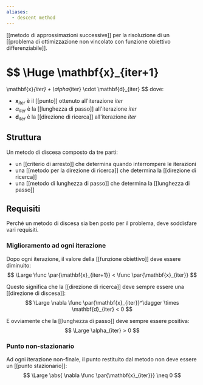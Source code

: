 ```yaml
---
aliases:
  - descent method
---
```

[[metodo di approssimazioni successive]] per la risoluzione di un [[problema di ottimizzazione non vincolato con funzione obiettivo differenziabile]].

$$
\Huge
\mathbf{x}_{iter+1}
=
\mathbf{x}_{iter}
+
\alpha_{iter}
\cdot
\mathbf{d}_{iter}
$$
dove:
- $\mathbf{x}_{iter}$ è il [[punto]] ottenuto all'iterazione $iter$
- $\alpha_{iter}$ è la [[lunghezza di passo]] all'iterazione $iter$
- $\mathbf{d}_{iter}$ è la [[direzione di ricerca]] all'iterazione $iter$

## Struttura

Un metodo di discesa composto da tre parti:
- un [[criterio di arresto]] che determina quando interrompere le iterazioni
- una [[metodo per la direzione di ricerca]] che determina la [[direzione di ricerca]]
- una [[metodo di lunghezza di passo]] che determina la [[lunghezza di passo]]

## Requisiti

Perchè un metodo di discesa sia ben posto per il problema, deve soddisfare vari requisiti.

### Miglioramento ad ogni iterazione

Dopo ogni iterazione, il valore della [[funzione obiettivo]] deve essere diminuito:
$$
\Large
\func \par{\mathbf{x}_{iter+1}}
<
\func \par{\mathbf{x}_{iter}}
$$

Questo significa che la [[direzione di ricerca]] deve sempre essere una [[direzione di discesa]]:
$$
\Large
\nabla \func \par{\mathbf{x}_{iter}}^\dagger \times \mathbf{d}_{iter} < 0
$$

E ovviamente che la [[lunghezza di passo]] deve sempre essere positiva:
$$
\Large
\alpha_{iter} > 0
$$

### Punto non-stazionario

Ad ogni iterazione non-finale, il punto restituito dal metodo non deve essere un [[punto stazionario]]:
$$
\Large
\abs{ \nabla \func \par{\mathbf{x}_{iter}}} \neq 0
$$

